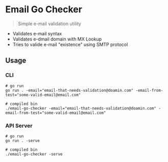 # Email Go Checker 

> Simple e-mail validation utility

* Validates e-mail syntax
* Validates e-dmail domain with MX Lookup
* Tries to valide e-mail "existence" using SMTP protocol

## Usage

### CLI
```
# go run
go run . -email="email-that-needs-validation@doamin.com" -email-from-test="some-valid-email@email.com"

# compiled bin
./email-go-checker -email="email-that-needs-validation@doamin.com" -email-from-test="some-valid-email@email.com"
```

### API Server
```
# go run
go run . -serve

# compiled bin
./email-go-checker -serve
```
